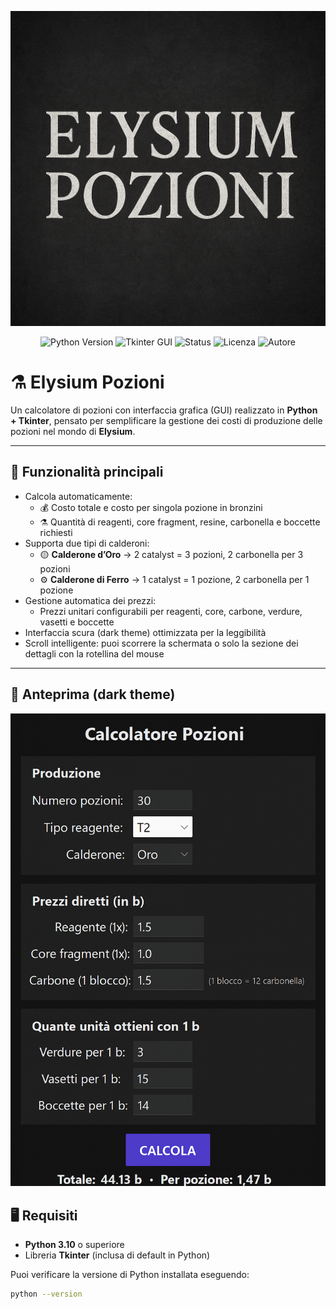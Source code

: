 <p align="center">
  <img src="banner.png" alt="Elysium Pozioni Banner" width="820">
</p>


<p align="center">
  <img src="https://img.shields.io/badge/Python-3.10+-blue?logo=python&logoColor=white" alt="Python Version">
  <img src="https://img.shields.io/badge/Tkinter-GUI-green?logo=windowsterminal&logoColor=white" alt="Tkinter GUI">
  <img src="https://img.shields.io/badge/Status-Attivo-brightgreen?style=flat" alt="Status">
  <img src="https://img.shields.io/badge/Licenza-MIT-yellow?style=flat" alt="Licenza">
  <img src="https://img.shields.io/badge/Made%20by-ILGUERRIERO22-purple?style=flat-square" alt="Autore">
</p>

# ⚗️ Elysium Pozioni

Un calcolatore di pozioni con interfaccia grafica (GUI) realizzato in **Python + Tkinter**, pensato per semplificare la gestione dei costi di produzione delle pozioni nel mondo di **Elysium**.

---

## 🧪 Funzionalità principali

- Calcola automaticamente:
  - 💰 Costo totale e costo per singola pozione in bronzini
  - ⚗️ Quantità di reagenti, core fragment, resine, carbonella e boccette richiesti  
- Supporta due tipi di calderoni:
  - 🟡 **Calderone d’Oro** → 2 catalyst = 3 pozioni, 2 carbonella per 3 pozioni  
  - ⚙️ **Calderone di Ferro** → 1 catalyst = 1 pozione, 2 carbonella per 1 pozione  
- Gestione automatica dei prezzi:
  - Prezzi unitari configurabili per reagenti, core, carbone, verdure, vasetti e boccette  
- Interfaccia scura (dark theme) ottimizzata per la leggibilità  
- Scroll intelligente: puoi scorrere la schermata o solo la sezione dei dettagli con la rotellina del mouse  

---

## 📸 Anteprima (dark theme)

<p align="center">
  <img src="screen.png" alt="Anteprima Calcolatore Pozioni" width="720">
</p>


## 🖥️ Requisiti

- **Python 3.10** o superiore  
- Libreria **Tkinter** (inclusa di default in Python)

Puoi verificare la versione di Python installata eseguendo:
```bash
python --version
